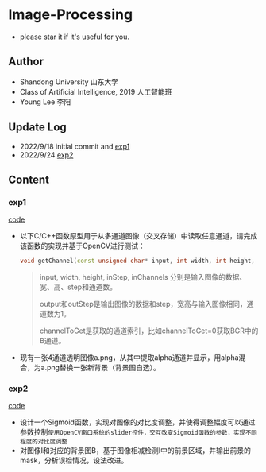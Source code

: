 # Image-Processing

- please star it if it's useful for you.

## Author

- Shandong University 山东大学
- Class of Artificial Intelligence, 2019 人工智能班
- Young Lee 李阳

## Update Log

- 2022/9/18 initial commit and [exp1](###exp1)
- 2022/9/24 [exp2](###exp2)

## Content

### exp1

[code](https://github.com/Liesy/Image-Processing/blob/main/E1)

- 以下C/C++函数原型用于从多通道图像（交叉存储）中读取任意通道，请完成该函数的实现并基于OpenCV进行测试：
  ```c++
  void getChannel(const unsigned char* input, int width, int height, int inStep, int inChannels, unsigned char* output, int outStep, int channelToGet);
  ```
  > input, width, height, inStep, inChannels 分别是输入图像的数据、宽、高、step和通道数。
  >
  > output和outStep是输出图像的数据和step，宽高与输入图像相同，通道数为1。
  >
  > channelToGet是获取的通道索引，比如channelToGet=0获取BGR中的B通道。
- 现有一张4通道透明图像a.png，从其中提取alpha通道并显示，用alpha混合，为a.png替换一张新背景（背景图自选）。

### exp2

[code](https://github.com/Liesy/Image-Processing/blob/main/E2)

- 设计一个Sigmoid函数，实现对图像的对比度调整，并使得调整幅度可以通过参数控制```使用OpenCV窗口系统的slider控件，交互改变Sigmoid函数的参数，实现不同程度的对比度调整```
- 对图像I和对应的背景图B，基于图像相减检测I中的前景区域，并输出前景的mask，分析误检情况，设法改进。